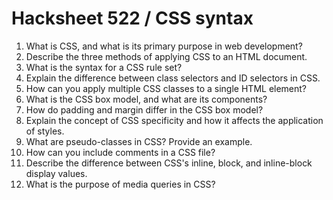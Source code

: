 # Hacksheet 522 / CSS syntax

1. What is CSS, and what is its primary purpose in web development?
2. Describe the three methods of applying CSS to an HTML document.
3. What is the syntax for a CSS rule set?
4. Explain the difference between class selectors and ID selectors in CSS.
5. How can you apply multiple CSS classes to a single HTML element?
6. What is the CSS box model, and what are its components?
7. How do padding and margin differ in the CSS box model?
8. Explain the concept of CSS specificity and how it affects the application of styles.
9. What are pseudo-classes in CSS? Provide an example.
10. How can you include comments in a CSS file?
11. Describe the difference between CSS's inline, block, and inline-block display values.
12. What is the purpose of media queries in CSS?
